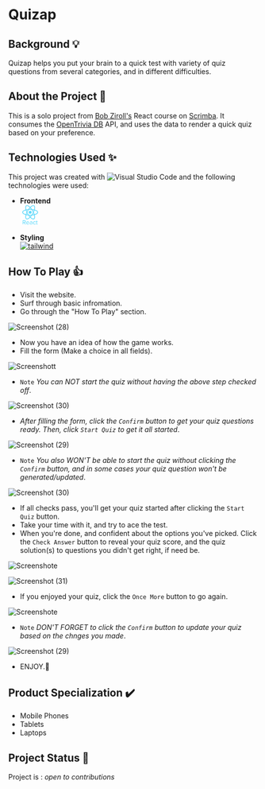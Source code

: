 # Quizap

## Background 💡
Quizap helps you put your brain to a quick test with variety of quiz questions from several categories, and in different difficulties.  

## About the Project 📖
This is a solo project from [Bob Ziroll's]() React course on [Scrimba](). It consumes the [OpenTrivia DB]() API, and uses the data to render a quick quiz based on your preference. 

## Technologies Used ✨
This project was created with ![Visual Studio Code](https://img.shields.io/badge/Visual%20Studio%20Code-0078d7.svg?style=for-the-badge&logo=visual-studio-code&logoColor=white) and the following technologies were used: <br/>

* __Frontend__<br/>
      <a href="https://reactjs.org/" target="_blank" rel="noreferrer"> <img src="https://raw.githubusercontent.com/devicons/devicon/master/icons/react/react-original-wordmark.svg" alt="react" width="40" height="40"/> </a>

* __Styling__<br/>
        <a href="https://tailwindcss.com/" target="_blank" rel="noreferrer"> <img src="https://www.vectorlogo.zone/logos/tailwindcss/tailwindcss-icon.svg" alt="tailwind" width="40" height="40"/> </a>
        
## How To Play 👍
 * Visit the website.
 * Surf through basic infromation.
 * Go through the "How To Play" section.
 
 ![Screenshot (28)](https://user-images.githubusercontent.com/87391935/195249058-2b73b624-dcd0-49ed-a766-44a009f51d99.png)

 
 * Now you have an idea of how the game works.
 * Fill the form (Make a choice in all fields).
 
 ![Screenshott](https://user-images.githubusercontent.com/87391935/195249078-2f0b594c-a9b2-4064-8a51-e15d3fa34cf1.png)

 
 * `Note` *You can NOT start the quiz without having the above step checked off*.
 
 ![Screenshot (30)](https://user-images.githubusercontent.com/87391935/195249128-7769afae-2d45-44ec-91e5-155c68f82c16.png)

 
 * *After filling the form, click the `Confirm` button to get your quiz questions ready. Then, click `Start Quiz` to get it all started*.
 
![Screenshot (29)](https://user-images.githubusercontent.com/87391935/195249156-8afa9f3c-ad61-48fd-af1a-e047ae2e7262.png)


 * `Note` *You also WON'T be able to start the quiz without clicking the `Confirm` button, and in some cases your quiz question won't be generated/updated*.
 
 ![Screenshot (30)](https://user-images.githubusercontent.com/87391935/195249174-a4ab8e3d-0bb7-4eac-985b-451e73bcf5fc.png)
 
 
 * If all checks pass, you'll get your quiz started after clicking the `Start Quiz` button.
 * Take your time with it, and try to ace the test.
 * When you're done, and confident about the options you've picked. Click the `Check Answer` button to reveal your quiz score, and the quiz solution(s) to questions you didn't get right, if need be.
 
![Screenshote](https://user-images.githubusercontent.com/87391935/195251654-e091b256-6056-41da-9454-f7f45b7d5b4a.png)

![Screenshot (31)](https://user-images.githubusercontent.com/87391935/195251684-844d299d-d570-44c9-8b66-4da4d92ac126.png)


 * If you enjoyed your quiz, click the `Once More` button to go again.
 
![Screenshote](https://user-images.githubusercontent.com/87391935/195251755-47b49a39-0ff2-4968-acd2-a9f6dd7fb74e.png)


 * `Note` *DON'T FORGET to click the `Confirm` button to update your quiz based on the chnges you made*.
 
![Screenshot (29)](https://user-images.githubusercontent.com/87391935/195251799-665993f8-5d7a-4a73-90cc-2f4a6da7bd7b.png)


 * ENJOY.🚀

## Product Specialization ✔️
* Mobile Phones
* Tablets
* Laptops

 ## Project Status 🚀
Project is : *open to contributions*
